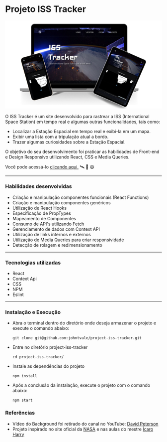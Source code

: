 # Projeto ISS Tracker
<img src="./iss-tracker-cover.png" />

  O ISS Tracker é um site desenvolvido para rastrear a ISS (International Space Station) em tempo real e algumas outras funcionalidades, tais como:
  - Localizar a Estação Espacial em tempo real e exibi-la em um mapa.
  - Exibir uma lista com a tripulação atual a bordo.
  - Trazer algumas curiosidades sobre a Estação Espacial.

  O objetivo do seu desenvolvimento foi praticar as habilidades de Front-end e Design Responsivo utilizando React, CSS e Media Queries.
  
  Você pode acessá-lo <a href="https://johntvale.github.io/project-iss-tracker/">clicando aqui.</a> :artificial_satellite: :rocket: :smile:

---

### Habilidades desenvolvidas
- Criação e manipulação componentes funcionais (React Functions)
- Criação e manipulação componentes genéricos
- Utilização de React Hooks
- Especificação de PropTypes
- Mapeamento de Componentes
- Consumo de API's utilizando Fetch
- Gerenciamento de dados com Context API
- Utilização de links internos e externos
- Utilização de Media Queries para criar responsividade
- Detecção de rolagem e redimensionamento

---

### Tecnologias utilizadas
- React
- Context Api
- CSS
- NPM
- Eslint

---

### Instalação e Execução
- Abra o terminal dentro do diretório onde deseja armazenar o projeto e execute o comando abaixo:
  ```
  git clone git@github.com:johntvale/project-iss-tracker.git
  ```

- Entre no diretório project-iss-tracker
  ```
  cd project-iss-tracker/
  ```

- Instale as dependências do projeto
  ```
  npm install
  ```

- Após a conclusão da instalação, execute o projeto com o comando abaixo:
  ```
  npm start
  ```

### Referências
- Vídeo do Background foi retirado do canal no YouTube: <a href="https://www.youtube.com/watch?v=FG0fTKAqZ5g">David Peterson</a>
- Projeto inspirado no site oficial da <a href="https://www.nasa.gov/">NASA</a> e nas aulas do mestre <a href="https://github.com/icaroharry">Ícaro Harry</a>
